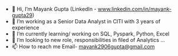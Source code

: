 - 👋 Hi, I’m Mayank Gupta (LinkedIn - www.linkedin.com/in/mayank-gupta29)
- 👀 I’m working as a Senior Data Analyst in CITI with 3 years of experience
- 🌱 I’m currently learning/ working on SQL, Pyspark, Python, Excel
- 💞️ I’m looking to new role, responsibilities in filed of Analytics ...
- 📫 How to reach me Email- mayank2906gupta@gmail.com

